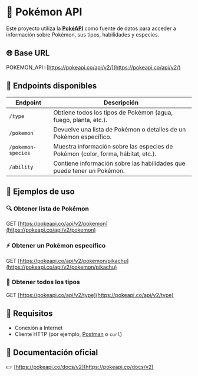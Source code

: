 

# 🐾 Pokémon API

Este proyecto utiliza la **[PokéAPI](https://pokeapi.co/)** como fuente de datos para acceder a información sobre Pokémon, sus tipos, habilidades y especies.

## 🌐 Base URL


POKEMON_API=[https://pokeapi.co/api/v2/](https://pokeapi.co/api/v2/)


## 🔗 Endpoints disponibles

| Endpoint | Descripción |
|-----------|-------------|
| `/type` | Obtiene todos los tipos de Pokémon (agua, fuego, planta, etc.). |
| `/pokemon` | Devuelve una lista de Pokémon o detalles de un Pokémon específico. |
| `/pokemon-species` | Muestra información sobre las especies de Pokémon (color, forma, hábitat, etc.). |
| `/ability` | Contiene información sobre las habilidades que puede tener un Pokémon. |

## 🧩 Ejemplos de uso

### 🔍 Obtener lista de Pokémon


GET [https://pokeapi.co/api/v2/pokemon](https://pokeapi.co/api/v2/pokemon)


### ⚡ Obtener un Pokémon específico


GET [https://pokeapi.co/api/v2/pokemon/pikachu](https://pokeapi.co/api/v2/pokemon/pikachu)



### 🌱 Obtener todos los tipos


GET [https://pokeapi.co/api/v2/type](https://pokeapi.co/api/v2/type)



## 🧠 Requisitos

- Conexión a Internet  
- Cliente HTTP (por ejemplo, [Postman](https://www.postman.com/) o `curl`)

## 📘 Documentación oficial

👉 [https://pokeapi.co/docs/v2](https://pokeapi.co/docs/v2)

